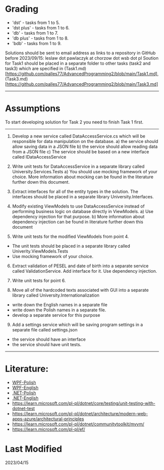 # Grading

* 'dst' - tasks from 1 to 5.
* 'dst plus' - tasks from 1 to 6.
* 'db' - tasks from 1 to 7.
* 'db plus' - tasks from 1 to 8.
* 'bdb' - tasks from 1 to 9.

Solutions should be sent to email address as links to a repository in GitHub before 2023/09/15: leslaw dot pawlaczyk at chorzow dot wsb dot pl
Soution for Task1 should be placed in a separate folder to other tasks (task2 and task3) which are specified in  (Task1.md)[https://github.com/palles77/AdvancedProgramming2/blob/main/Task1.md], (Task3.md)[https://github.com/palles77/AdvancedProgramming2/blob/main/Task3.md]

-----------------------------------

# Assumptions

To start developing solution for Task 2 you need to finish Task 1 first.

-----------------------------------

1. Develop a new service called DataAccessService.cs which will be responsible for data manipulation on the database. 
a) the service should allow saving data in a JSON file
b) the service should allow reading data from a JSON file
c) The service should be based on a new interface called IDataAccessService

2. Write unit tests for DataAccessService in a separate library called University.Services.Tests
a) You should use mocking framework of your choice. More information about mocking can be found in the literature further down this document.

3. Extract interfaces for all of the entity types in the solution. The interfaces should be placed in a separate library University.Interfaces.

4. Modify existing ViewModels to use DataAccessService instead of performing business logic on database directly in ViewModels. 
a) Use dependency injection for that purpose.
b) More information about dependency injection can be found in literature further down this document

5. Write unit tests for the modified ViewModels from point 4.
* The unit tests should be placed in a separate library called Univerity.ViewModels.Tests
* Use mocking framework of your choice.

6. Extract validation of PESEL and date of birth into a separate service called ValidationService. Add interface for it. Use dependency injection.

7. Write unit tests for point 6.

8. Move all of the hardcoded texts associated with GUI into a separate library called University.Internationalization
* write down the English names in a separate file
* write down the Polish names in a separate file.
* develop a separate service for this purpose

9. Add a settings service which will be saving program settings in a separate file called settings.json
* the service should have an interface
* the service should have unit tests.

-----------------------------------

# Literature:

* [WPF-Polish](https://github.com/palles77/AdvancedProgramming2/blob/main/wpf-en-7.0.pdf)
* [WPF-English](https://github.com/palles77/AdvancedProgramming2/blob/main/wpf-en-7.0.pdf)
* [.NET-Polish](https://github.com/palles77/AdvancedProgramming2/blob/main/dotnet-fundamentals-pl.pdf)
* [.NET-English](https://github.com/palles77/AdvancedProgramming2/blob/main/dotnet-fundamentals-en.pdf)
* https://learn.microsoft.com/pl-pl/dotnet/core/testing/unit-testing-with-dotnet-test
* https://learn.microsoft.com/pl-pl/dotnet/architecture/modern-web-apps-azure/architectural-principles
* https://learn.microsoft.com/pl-pl/dotnet/communitytoolkit/mvvm/
* https://learn.microsoft.com/pl-pl/ef/

# Last Modified

2023/04/15

